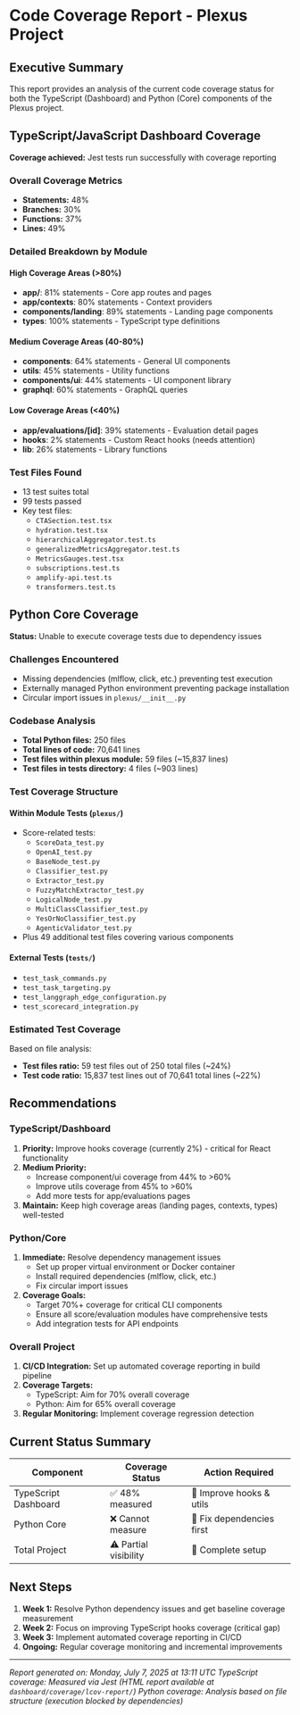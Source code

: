 # Code Coverage Report - Plexus Project

## Executive Summary

This report provides an analysis of the current code coverage status for both the TypeScript (Dashboard) and Python (Core) components of the Plexus project.

## TypeScript/JavaScript Dashboard Coverage

**Coverage achieved:** Jest tests run successfully with coverage reporting

### Overall Coverage Metrics
- **Statements:** 48%
- **Branches:** 30%  
- **Functions:** 37%
- **Lines:** 49%

### Detailed Breakdown by Module

#### High Coverage Areas (>80%)
- **app/**: 81% statements - Core app routes and pages
- **app/contexts**: 80% statements - Context providers
- **components/landing**: 89% statements - Landing page components
- **types**: 100% statements - TypeScript type definitions

#### Medium Coverage Areas (40-80%)
- **components**: 64% statements - General UI components
- **utils**: 45% statements - Utility functions
- **components/ui**: 44% statements - UI component library
- **graphql**: 60% statements - GraphQL queries

#### Low Coverage Areas (<40%)
- **app/evaluations/[id]**: 39% statements - Evaluation detail pages
- **hooks**: 2% statements - Custom React hooks (needs attention)
- **lib**: 26% statements - Library functions

### Test Files Found
- 13 test suites total
- 99 tests passed
- Key test files:
  - `CTASection.test.tsx`
  - `hydration.test.tsx` 
  - `hierarchicalAggregator.test.ts`
  - `generalizedMetricsAggregator.test.ts`
  - `MetricsGauges.test.tsx`
  - `subscriptions.test.ts`
  - `amplify-api.test.ts`
  - `transformers.test.ts`

## Python Core Coverage

**Status:** Unable to execute coverage tests due to dependency issues

### Challenges Encountered
- Missing dependencies (mlflow, click, etc.) preventing test execution
- Externally managed Python environment preventing package installation
- Circular import issues in `plexus/__init__.py`

### Codebase Analysis
- **Total Python files:** 250 files
- **Total lines of code:** 70,641 lines
- **Test files within plexus module:** 59 files (~15,837 lines)
- **Test files in tests directory:** 4 files (~903 lines)

### Test Coverage Structure
#### Within Module Tests (`plexus/`)
- Score-related tests: 
  - `ScoreData_test.py`
  - `OpenAI_test.py`
  - `BaseNode_test.py`
  - `Classifier_test.py`
  - `Extractor_test.py`
  - `FuzzyMatchExtractor_test.py`
  - `LogicalNode_test.py`
  - `MultiClassClassifier_test.py`
  - `YesOrNoClassifier_test.py`
  - `AgenticValidator_test.py`
- Plus 49 additional test files covering various components

#### External Tests (`tests/`)
- `test_task_commands.py`
- `test_task_targeting.py` 
- `test_langgraph_edge_configuration.py`
- `test_scorecard_integration.py`

### Estimated Test Coverage
Based on file analysis:
- **Test files ratio:** 59 test files out of 250 total files (~24%)
- **Test code ratio:** 15,837 test lines out of 70,641 total lines (~22%)

## Recommendations

### TypeScript/Dashboard
1. **Priority:** Improve hooks coverage (currently 2%) - critical for React functionality
2. **Medium Priority:** 
   - Increase component/ui coverage from 44% to >60%
   - Improve utils coverage from 45% to >60%
   - Add more tests for app/evaluations pages
3. **Maintain:** Keep high coverage areas (landing pages, contexts, types) well-tested

### Python/Core
1. **Immediate:** Resolve dependency management issues
   - Set up proper virtual environment or Docker container
   - Install required dependencies (mlflow, click, etc.)
   - Fix circular import issues
2. **Coverage Goals:**
   - Target 70%+ coverage for critical CLI components
   - Ensure all score/evaluation modules have comprehensive tests
   - Add integration tests for API endpoints

### Overall Project
1. **CI/CD Integration:** Set up automated coverage reporting in build pipeline
2. **Coverage Targets:** 
   - TypeScript: Aim for 70% overall coverage
   - Python: Aim for 65% overall coverage
3. **Regular Monitoring:** Implement coverage regression detection

## Current Status Summary

| Component | Coverage Status | Action Required |
|-----------|----------------|-----------------|
| TypeScript Dashboard | ✅ 48% measured | 🔧 Improve hooks & utils |
| Python Core | ❌ Cannot measure | 🚨 Fix dependencies first |
| Total Project | ⚠️ Partial visibility | 🔧 Complete setup |

## Next Steps

1. **Week 1:** Resolve Python dependency issues and get baseline coverage measurement
2. **Week 2:** Focus on improving TypeScript hooks coverage (critical gap)
3. **Week 3:** Implement automated coverage reporting in CI/CD
4. **Ongoing:** Regular coverage monitoring and incremental improvements

---
*Report generated on: Monday, July 7, 2025 at 13:11 UTC*
*TypeScript coverage: Measured via Jest (HTML report available at `dashboard/coverage/lcov-report/`)*
*Python coverage: Analysis based on file structure (execution blocked by dependencies)*